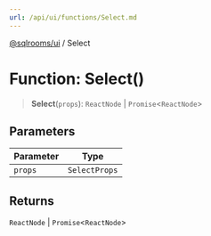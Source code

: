 ```yaml
---
url: /api/ui/functions/Select.md
---
```

[@sqlrooms/ui](../index.md) / Select

# Function: Select()

> **Select**(`props`): `ReactNode` | `Promise`<`ReactNode`>

## Parameters

| Parameter | Type |
| ------ | ------ |
| `props` | `SelectProps` |

## Returns

`ReactNode` | `Promise`<`ReactNode`>
